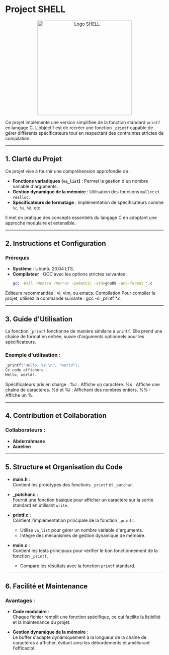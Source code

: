 
# Project SHELL

<p align="center">
    <img src="https://raw.githubusercontent.com/Abder-hbt/holbertonschool-simple_shell/refs/heads/main/LOGO_SHELL_SF.pnge" alt="Logo SHELL" style="width: 300px;">
</p>




Ce projet implémente une version simplifiée de la fonction standard `printf` en langage C. L'objectif est de recréer une fonction `_printf` capable de gérer différents spécificateurs tout en respectant des contraintes strictes de compilation.

---

## 1. Clarté du Projet
Ce projet vise à fournir une compréhension approfondie de :
- **Fonctions variadiques (`va_list`)** : Permet la gestion d'un nombre variable d'arguments.
- **Gestion dynamique de la mémoire** : Utilisation des fonctions `malloc` et `realloc`.
- **Spécificateurs de formatage** : Implémentation de spécificateurs comme `%c`, `%s`, `%d`, etc.

Il met en pratique des concepts essentiels du langage C en adoptant une approche modulaire et extensible.

---

## 2. Instructions et Configuration

### **Prérequis**
- **Système** : Ubuntu 20.04 LTS.
- **Compilateur** : GCC avec les options strictes suivantes :
  ```bash
  gcc -Wall -Wextra -Werror -pedantic -std=gnu89 -Wno-format *.c
  ```
Éditeurs recommandés : vi, vim, ou emacs.
Compilation
Pour compiler le projet, utilisez la commande suivante :
gcc -o _printf *.c 

---

## 3. Guide d'Utilisation

La fonction `_printf` fonctionne de manière similaire à `printf`. Elle prend une chaîne de format en entrée, suivie d'arguments optionnels pour les spécificateurs.

### **Exemple d'utilisation** :
```c 
_printf("Hello, %s!\n", "world");
Ce code affichera :
Hello, world!.
```

Spécificateurs pris en charge :
%c : Affiche un caractère.
%s : Affiche une chaîne de caractères.
%d et %i : Affichent des nombres entiers.
%% : Affiche un %.

---

## 4. Contribution et Collaboration

### **Collaborateurs** :
- **Abderrahmane** 
- **Aurélien** 

---

## 5. Structure et Organisation du Code

- **main.h** :  
  Contient les prototypes des fonctions `_printf` et `_putchar`.

- **_putchar.c** :  
  Fournit une fonction basique pour afficher un caractère sur la sortie standard en utilisant `write`.

- **printf.c** :  
  Contient l'implémentation principale de la fonction `_printf`.  
  - Utilise `va_list` pour gérer un nombre variable d'arguments.  
  - Intègre des mécanismes de gestion dynamique de mémoire.

- **main.c** :  
  Contient les tests principaux pour vérifier le bon fonctionnement de la fonction `_printf`.  
  - Compare les résultats avec la fonction `printf` standard.

---

## 6. Facilité et Maintenance

### Avantages :
- **Code modulaire** :  
  Chaque fichier remplit une fonction spécifique, ce qui facilite la lisibilité et la maintenance du projet.

- **Gestion dynamique de la mémoire** :  
  Le buffer s'adapte dynamiquement à la longueur de la chaîne de caractères à afficher, évitant ainsi les débordements et améliorant l'efficacité.
